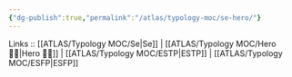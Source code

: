 ```yaml
---
{"dg-publish":true,"permalink":"/atlas/typology-moc/se-hero/"}
---
```


Links :: [[ATLAS/Typology MOC/Se\|Se]] | [[ATLAS/Typology MOC/Hero 🦸‍♂️\|Hero 🦸‍♂️]] | [[ATLAS/Typology MOC/ESTP\|ESTP]] | [[ATLAS/Typology MOC/ESFP\|ESFP]]
